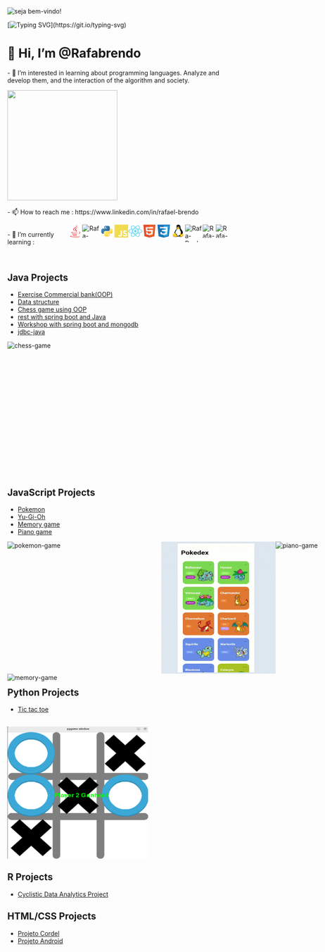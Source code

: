 <img align="center" alt="seja bem-vindo!" src="https://capsule-render.vercel.app/api?type=venom&height=200&text=Seja%20Bem-Vindo!&fontSize=70&color=0:8871e5,100:b678c4&stroke=b678c4">

[![Typing SVG](https://readme-typing-svg.herokuapp.com?font=Fira+Code&weight=700&size=26&duration=4864&pause=500&color=1441D2A1&background=002AFF00&random=false&width=700&lines=Ol%C3%A1!;Meu+nome+%C3%A9+Rafael+Brendo!;Estou+me+graduando+em+Engenharia+de+Software!)](https://git.io/typing-svg)

<h1> 👋 Hi, I’m @Rafabrendo</h1>
<p>- 👀 I’m interested in learning about programming languages. Analyze and develop them, and the interaction of the algorithm and society.</p>


<a href="https://www.credly.com/badges/bb7deaf4-9426-4f52-91da-c0d3c7b7772e/public_url"><img  src="https://images.credly.com/size/240x240/images/975f4562-83b7-4652-9cd8-4490a68441be/image.png" height="250" width="250"></a>


<p> - 📫 How to reach me : https://www.linkedin.com/in/rafael-brendo</p>

<div style="display: flex">
  <p> - 🌱 I’m currently learning :</p>
  <img align="center" alt="Rafa-Js" height="30px" width="40px" src="https://raw.githubusercontent.com/devicons/devicon/master/icons/java/java-plain.svg">
  
  <img align="center" alt="Rafa-spring" height="30" width="40" src="https://cdn.jsdelivr.net/gh/devicons/devicon/icons/spring/spring-original.svg">
  
  
  
  <img align="center" alt="Rafa-Python" height="30" width="40" src="https://raw.githubusercontent.com/devicons/devicon/master/icons/python/python-original.svg">
  
  <img align="center" alt="Rafa-Js" height="30" width="40" src="https://raw.githubusercontent.com/devicons/devicon/master/icons/javascript/javascript-plain.svg">
  
  <img align="center" alt="Rafa-React" height="30" width="40" src="https://raw.githubusercontent.com/devicons/devicon/master/icons/react/react-original.svg">
  
  <img align="center" alt="Rafa-HTML" height="30" width="40" src="https://raw.githubusercontent.com/devicons/devicon/master/icons/html5/html5-original.svg">
  
  <img align="center" alt="Rafa-CSS" height="30" width="40" src="https://raw.githubusercontent.com/devicons/devicon/master/icons/css3/css3-original.svg">

  <img align="center" alt="Rafa-Linux" height="30" width="40" src="https://raw.githubusercontent.com/devicons/devicon/master/icons/linux/linux-original.svg">

  <img align="center" alt="Rafa-Docker" height="40" width="40" src="https://cdn.jsdelivr.net/gh/devicons/devicon/icons/docker/docker-original.svg">
  
  <img align="center" alt="Rafa-R" height="30" width="30" src="https://github.com/Rafabrendo/Rafabrendo/assets/98275054/c7e41096-4c72-41db-8144-9119cb1c9999">

  <img align="center" alt="Rafa-SQL" height="30" width="30" src="https://github.com/Rafabrendo/Rafabrendo/assets/98275054/a7032845-3b9a-4089-8356-687829487382">
<!-- 
  visit count
  <div align="center">
    <br><p align="centre"><b>Visitors Count</b></p>  
    <p align="center"><img align="center" src="https://profile-counter.glitch.me/{Rafabrendo}/count.svg" /></p> 
    <br>
  </div>

  <img align="center" alt="Rafa-kotlin" height="30" width="40" src="https://raw.githubusercontent.com/devicons/devicon/master/icons/kotlin/kotlin-plain.svg">
  --->
</div><br>

<!--
<picture>
<source
  srcset="https://github-readme-stats.vercel.app/api?username=Rafabrendo&show_icons=true&theme=dark"
  media="(prefers-color-scheme: dark)"
/>
<img src="https://github-readme-stats.vercel.app/api?username=Rafabrendo&show_icons=true&theme=dark" />
</picture>
--->


<!---
Rafabrendo/Rafabrendo is a ✨ special ✨ repository because its `README.md` (this file) appears on your GitHub profile.
You can click the Preview link to take a look at your changes.
--->

## Java Projects
<ul>
  <li><a href="https://github.com/Rafabrendo/OO-e-Composicao/tree/main">Exercise Commercial bank(OOP)</a></li>
  <li><a href="https://github.com/Rafabrendo/Data-Structures">Data structure</a></li>
  <li><a href="https://github.com/Rafabrendo/chess-system-java">Chess game using OOP</a></li>
  <li><a href="https://github.com/Rafabrendo/rest-with-spring-boot-and-java-erudio">rest with spring boot and Java</a></li>
  <li><a href="https://github.com/Rafabrendo/workshop-spring-boot-mongodb">Workshop with spring boot and mongodb</a></li>

  <li><a href="https://github.com/Rafabrendo/jdbc-java">jdbc-java</a></li>

</ul>

<div style="display: grid; height: 300px; width: 100vw; grid-template-columns: 1fr 1fr 1fr 1fr; grid-template-rows: 1fr">
  <img src="imagens/Gravação-de-tela-de-10-05-2024-23_54_04.gif"  alt="chess-game" style="height: 300px; width: 350px;">  </img>

</div>


## JavaScript Projects
<ul>
  <li><a href="https://github.com/Rafabrendo/pokemon">Pokemon</a></li>
  <li><a href="https://github.com/Rafabrendo/Jogo-de-Cartas-do-Yu-Gi-Oh">Yu-Gi-Oh</a></li>
  <li><a href="https://github.com/Rafabrendo/jogo-Da-Memoria?tab=readme-ov-file">Memory game</a></li>
  <li><a href="https://github.com/Rafabrendo/Jogo-Do-Piano">Piano game</a></li>
</ul>

<div style="display: grid; height: 300px; width: 100vw; grid-template-columns: 1fr 1fr 1fr; grid-template-rows: 1fr">
  <img src="imagens/jogo-de-cartas.gif"  alt="pokemon-game" style="height: 300px; width: 350px;"></img>
  <img src="imagens/pokemon.gif"  alt="pokemon-game" style="height: 300px; width: 350px;"></img>
  <img src="imagens/piano.gif"  alt="piano-game" style="height: 300px; width: 350px;"></img>
  <img src="imagens/memory-gamee.gif"  alt="memory-game" style="height: 300px; width: 350px;"></img>
</div>


## Python Projects
<ul>
  <li><a href="https://github.com/Rafabrendo/jogo-da-velha-py">Tic tac toe</a></li>
</ul>

<br>
<div style="display: grid; height: 300px; width: 100vw; grid-template-columns: 1fr 1fr 1fr; grid-template-rows: 1fr">
  <img src="imagens/jogoDaVelhapng.png"  alt="pokemon-game" style="height: 300px; width: 350px;"></img>
</div>

## R Projects
<ul>
  <li><a href="https://github.com/Rafabrendo/cyclistic-data-analytics-project">Cyclistic Data Analytics Project</a></li>
</ul>

## HTML/CSS Projects
<ul>
  <li><a href="https://github.com/Rafabrendo/projeto-cordel">Projeto Cordel</li>
  <li><a href="https://github.com/Rafabrendo/projeto-android">Projeto Android</li>
</ul>
